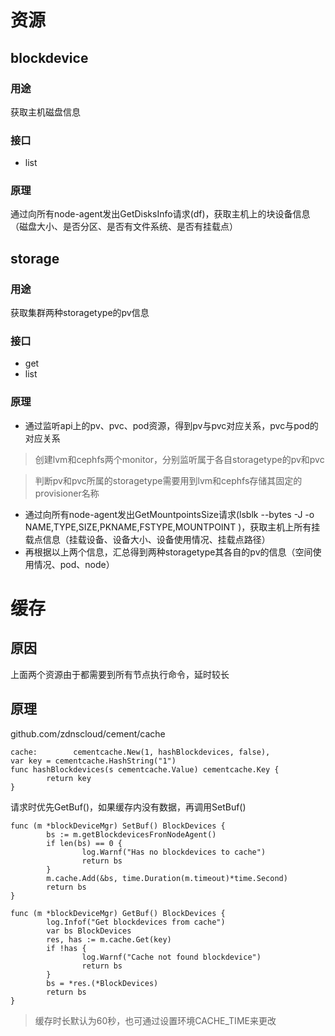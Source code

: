 # 资源
## blockdevice  

### 用途
获取主机磁盘信息
### 接口  
- list

### 原理
通过向所有node-agent发出GetDisksInfo请求(df)，获取主机上的块设备信息（磁盘大小、是否分区、是否有文件系统、是否有挂载点）

## storage 
### 用途
获取集群两种storagetype的pv信息

### 接口
- get
- list

### 原理
- 通过监听api上的pv、pvc、pod资源，得到pv与pvc对应关系，pvc与pod的对应关系
>  创建lvm和cephfs两个monitor，分别监听属于各自storagetype的pv和pvc

>  判断pv和pvc所属的storagetype需要用到lvm和cephfs存储其固定的provisioner名称

- 通过向所有node-agent发出GetMountpointsSize请求(lsblk --bytes -J -o NAME,TYPE,SIZE,PKNAME,FSTYPE,MOUNTPOINT  )，获取主机上所有挂载点信息（挂载设备、设备大小、设备使用情况、挂载点路径）
- 再根据以上两个信息，汇总得到两种storagetype其各自的pv的信息（空间使用情况、pod、node）

# 缓存

## 原因
  上面两个资源由于都需要到所有节点执行命令，延时较长
## 原理
github.com/zdnscloud/cement/cache
```
cache:        cementcache.New(1, hashBlockdevices, false),
var key = cementcache.HashString("1")
func hashBlockdevices(s cementcache.Value) cementcache.Key {
        return key
}
```
请求时优先GetBuf()，如果缓存内没有数据，再调用SetBuf()
```
func (m *blockDeviceMgr) SetBuf() BlockDevices {
        bs := m.getBlockdevicesFronNodeAgent()
        if len(bs) == 0 {
                log.Warnf("Has no blockdevices to cache")
                return bs
        }
        m.cache.Add(&bs, time.Duration(m.timeout)*time.Second)
        return bs
}

func (m *blockDeviceMgr) GetBuf() BlockDevices {
        log.Infof("Get blockdevices from cache")
        var bs BlockDevices
        res, has := m.cache.Get(key)
        if !has {
                log.Warnf("Cache not found blockdevice")
                return bs
        }
        bs = *res.(*BlockDevices)
        return bs
}
```

>   缓存时长默认为60秒，也可通过设置环境CACHE_TIME来更改
